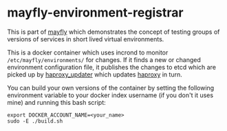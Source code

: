 mayfly-environment-registrar
============================

This is part of [mayfly](https://github.com/bewt85/mayfly) which demonstrates the 
concept of testing groups of versions of services in short lived virtual environments.

This is a docker container which uses incrond to monitor `/etc/mayfly/environments/` for changes. 
If it finds a new or changed environment configuration file, it publishes the changes to etcd which 
are picked up by [haproxy_updater](https://github.com/bewt85/mayfly-haproxy-updater) which updates 
[haproxy](https://github.com/bewt85/docker-haproxy) in turn.

You can build your own versions of the container by setting the following environment variable 
to your docker index username (if you don't it uses mine) and running this bash script:

```
export DOCKER_ACCOUNT_NAME=<your_name>
sudo -E ./build.sh
```
